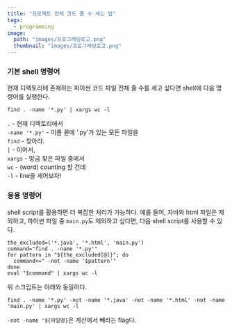 ```yaml
---
title: "프로젝트 전체 코드 줄 수 세는 법"
tags:
  - programming
image:
  path: "images/프로그래밍로고.png"
  thumbnail: "images/프로그래밍로고.png"
---
```


### 기본 shell 명령어
현재 디렉토리에 존재하는 파이썬 코드 파일 전체 줄 수를 세고 싶다면 shell에 다음 명령어를 실행한다. 

```shell
find . -name '*.py' | xargs wc -l
```

`.` - 현재 디렉토리에서  
`-name '*.py'` - 이름 끝에 '.py'가 있는 모든 파일을  
`find` - 찾아라.  
`|` - 이어서,  
`xargs` - 방금 찾은 파일 중에서  
`wc` - (word) counting 할 건데  
`-l` - line을 세어보자!  

### 응용 명령어

shell script를 활용하면 더 복잡한 처리가 가능하다.
예를 들어, 자바와 html 파일은 제외하고, 파이썬 파일 중 `main.py`도 제외하고 싶다면,
다음 shell script를 사용할 수 있다.

```shell
the_excluded=('*.java', '*.html', 'main.py')
command="find . -name '*.py'"
for pattern in "${the_excluded[@]}"; do
  command+=" -not -name '$pattern'"
done
eval "$command" | xargs wc -l
```

위 스크립트는 아래와 동일하다. 

```shell
find . -name '*.py' -not -name '*.java' -not -name '*.html' -not -name 'main.py' | xargs wc -l
```
`-not -name '${파일명}`은 계산에서 빼라는 flag다.
